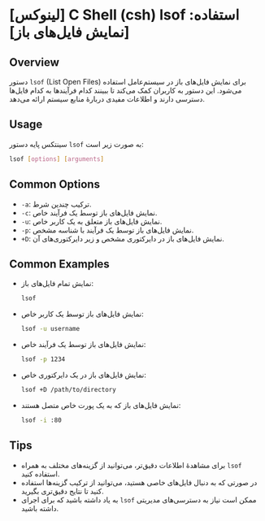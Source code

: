 # [لینوکس] C Shell (csh) lsof استفاده: [نمایش فایل‌های باز]

## Overview
دستور `lsof` (List Open Files) برای نمایش فایل‌های باز در سیستم‌عامل استفاده می‌شود. این دستور به کاربران کمک می‌کند تا ببینند کدام فرآیندها به کدام فایل‌ها دسترسی دارند و اطلاعات مفیدی دربارهٔ منابع سیستم ارائه می‌دهد.

## Usage
سینتکس پایه دستور `lsof` به صورت زیر است:

```bash
lsof [options] [arguments]
```

## Common Options
- `-a`: ترکیب چندین شرط.
- `-c`: نمایش فایل‌های باز توسط یک فرآیند خاص.
- `-u`: نمایش فایل‌های باز متعلق به یک کاربر خاص.
- `-p`: نمایش فایل‌های باز توسط یک فرآیند با شناسه مشخص.
- `+D`: نمایش فایل‌های باز در دایرکتوری مشخص و زیر دایرکتوری‌های آن.

## Common Examples
- نمایش تمام فایل‌های باز:
  ```bash
  lsof
  ```

- نمایش فایل‌های باز توسط یک کاربر خاص:
  ```bash
  lsof -u username
  ```

- نمایش فایل‌های باز توسط یک فرآیند خاص:
  ```bash
  lsof -p 1234
  ```

- نمایش فایل‌های باز در یک دایرکتوری خاص:
  ```bash
  lsof +D /path/to/directory
  ```

- نمایش فایل‌های باز که به یک پورت خاص متصل هستند:
  ```bash
  lsof -i :80
  ```

## Tips
- برای مشاهدهٔ اطلاعات دقیق‌تر، می‌توانید از گزینه‌های مختلف به همراه `lsof` استفاده کنید.
- در صورتی که به دنبال فایل‌های خاصی هستید، می‌توانید از ترکیب گزینه‌ها استفاده کنید تا نتایج دقیق‌تری بگیرید.
- به یاد داشته باشید که برای اجرای `lsof` ممکن است نیاز به دسترسی‌های مدیریتی داشته باشید.